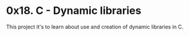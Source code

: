 # 0x18. C - Dynamic libraries
This project it's to learn about use and creation of dynamic libraries in C.